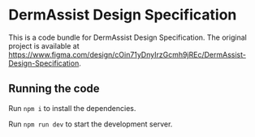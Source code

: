 
  # DermAssist Design Specification

  This is a code bundle for DermAssist Design Specification. The original project is available at https://www.figma.com/design/cOin71yDnyIrzGcmh9jREc/DermAssist-Design-Specification.

  ## Running the code

  Run `npm i` to install the dependencies.

  Run `npm run dev` to start the development server.
  